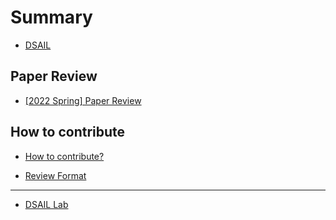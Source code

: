# Summary  

* [DSAIL](README.md)

## Paper Review  

* [\[2022 Spring\] Paper Review](paper-review/README.md) 


## How to contribute  

* [How to contribute?](how-to-contribute.md)  

* [Review Format](paper-review/template.md)  
---  

* [DSAIL Lab](https://dsail.kaist.ac.kr/)  
